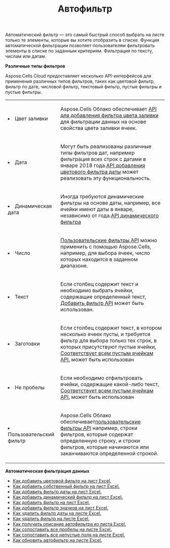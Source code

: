 ﻿---
title: Автофильтр
second_title: Aspose.Cells Cloud Documen
type: docs
url: /ru/autofilter/
aliases: [/working-with-autofilter/]
keywords: Get, add， delete, and so on for auto filter on an Excel worksheet
description: Облачные API Aspose.Cells поддерживают получение, добавление, удаление и т. д. для автоматической фильтрации на листе Excel. SDK поддерживает различные языки разработки. К ним относятся Android, C#, Go, Java, NodeJS, Perl, PHP, Python, Ruby и Swift.
weight: 100
kwords: Excel, Office Облако, REST API, электронная таблица, PDF, CSV, Json, Markdwon, автофильтр
---
Автоматический фильтр — это самый быстрый способ выбрать на листе только те элементы, которые вы хотите отобразить в списке. Функция автоматической фильтрации позволяет пользователям фильтровать элементы в списке по заданным критериям. Фильтрация по тексту, числам или датам.



**Различные типы фильтров** 

Aspose.Cells Cloud предоставляет несколько API-интерфейсов для применения различных типов фильтров, таких как цветовой фильтр, фильтр по дате, числовой фильтр, текстовый фильтр, пустые фильтры и пустые фильтры.

<table class="table table-striped">
  <tr>
  <td class="col-md-2"> <li>Цвет заливки</li> </td>
  <td class="col-md-10">
  <p> Aspose.Cells Облако обеспечивает
 <a href="/cells/ru/autofilter/add-color-filter/">API для добавления фильтра цвета заливки</a>
для фильтрации данных на основе свойства цвета заливки ячеек.</p>
  </td>
  </tr>
  <tr>
    <td class="col-md-2"> <li>Дата</li> </td>
  <td class="col-md-10">
  <p>
Могут быть реализованы различные типы фильтров дат, например фильтрация всех строк с датами в январе 2018 года.<a href="/cells/ru/autofilter/add-date-filter/">API добавления цветового фильтра даты</a> может реализовать эту функциональность.
</p>
  </td>
  </tr>
    <tr>
    <td class="col-md-2"> <li>Динамическая дата</li> </td>
  <td class="col-md-10">
  <p>
 Иногда требуются динамические фильтры на основе даты, например, все ячейки имеют даты в январе, независимо от года.<a href="/cells/ru/autofilter/add-dynamic-filter/">API динамического фильтра</a>  
</p>
  </td>
  </tr>
      <tr>
    <td class="col-md-2"> <li>Число</li> </td>
  <td class="col-md-10">
  <p>
<a href="/cells/ru/autofilter/add-filter/">Пользовательские фильтры API</a> можно применить с помощью Aspose.Cells, например, для выбора ячеек, число которых находится в заданном диапазоне.
</p>
  </td>
  </tr>
        <tr>
    <td class="col-md-2"> <li>Текст</li> </td>
  <td class="col-md-10">
  <p>
 Если столбец содержит текст и необходимо выбрать ячейки, содержащие определенный текст,<a href="/cells/ru/autofilter/add-filter/"> Добавить фильтр API</a> может быть использован.
</p>
  </td>
  </tr>
          <tr>
    <td class="col-md-2"> <li>Заготовки</li> </td>
  <td class="col-md-10">
  <p>

 Если столбец содержит текст, в котором несколько ячеек пусты, и требуется фильтр для выбора только тех строк, в которых присутствуют пустые ячейки,<a href="/cells/ru/autofilter/match-all-blank/"> Соответствует всем пустым ячейкам API.</a> может быть использован
</p>
  </td>
  </tr>
            <tr>
    <td class="col-md-2"> <li>Не пробелы</li> </td>
  <td class="col-md-10">
  <p>

 Если необходимо отфильтровать ячейки, содержащие какой-либо текст,<a href="/cells/ru/autofilter/match-all-blank/"> Соответствует всем пустым ячейкам API.</a> может быть использован
</p>
  </td>
  </tr>
              <tr>
    <td class="col-md-2"> <li>Пользовательский фильтр</li> </td>
  <td class="col-md-10">
  <p>
 Aspose.Cells Облако обеспечивает<a href="/cells/ru/autofilter/add-dynamic-filter/">пользовательские фильтры API</a> например, строки фильтров, которые содержат определенную строку, и строки фильтров, которые начинаются или заканчиваются определенной строкой.
</p>
  </td>
  </tr>
</table>


**Автоматическая фильтрация данных**

- [Как добавить цветовой фильтр на лист Excel.](/cells/ru/autofilter/add-color-filter/)
- [Как добавить собственный фильтр на лист Excel.](/cells/ru/autofilter/add-custom-filter/)
- [Как добавить фильтр даты на лист Excel.](/cells/ru/autofilter/add-date-filter/)
- [Как добавить динамический фильтр на лист Excel.](/cells/ru/autofilter/add-dynamic-filter/)
- [Как добавить фильтр на лист Excel.](/cells/ru/autofilter/add-filter/)
- [Как добавить фильтр значков на лист Excel.](/cells/ru/autofilter/add-icon-filter/)
- [Как удалить фильтр даты на листе Excel.](/cells/ru/autofilter/delete-a-date-filter/)
- [Как удалить фильтр на листе Excel.](/cells/ru/delete-filter/)
- [Как получить описание автофильтра из листа Excel.](/cells/ru/autofilter/get/)
- [Как сопоставить все пробелы на листе Excel.](/cells/ru/autofilter/match-all-blank/)
- [Как сопоставить все непустые поля на листе Excel.](/cells/ru/autofilter/match-all-non-blank/)
- [Как обновить автофильтр на листе Excel.](/cells/ru/autofilter/refresh/)

